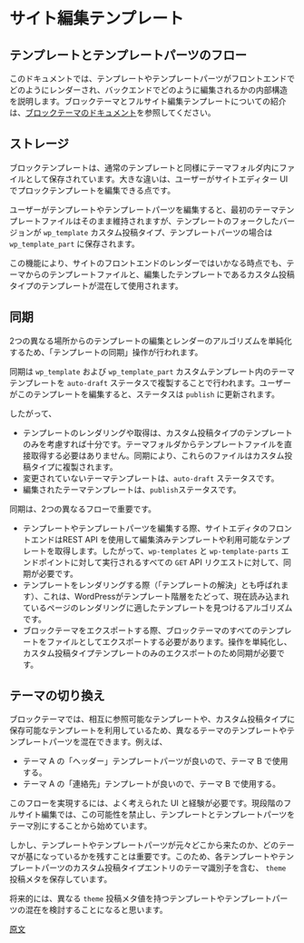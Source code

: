 <!--
# Site Editing Templates
 -->
# サイト編集テンプレート

<!--
## Template and template part flows
 -->
## テンプレートとテンプレートパーツのフロー

<!--
<div class="callout callout-alert">
This documentation is for block templates and template parts, these features are part of the Full Site Editing project releasing in WordPress 5.9.
</div>
 -->
<!--  
> これは、現在実装されている、フルサイト編集プロジェクトの一部のブロックテンプレートとテンプレートパーツテーマに関するドキュメントです。この機能はプラグイン内でまだ「実験中」です。「実験中」とは、初期の実装であり、ユーザー、コントリビューター、テーマ作者からのフィードバックによりイテレーション中に、大規模で後方互換性のない変更の可能性があることを意味します。
 -->
<!--
This document will explain the internals of how templates and templates parts are rendered in the frontend and edited in the backend. For an introduction about block themes and Full site editing templates, refer to the [block theme documentation](/docs/how-to-guides/themes/block-theme-overview.md).
 -->
このドキュメントでは、テンプレートやテンプレートパーツがフロントエンドでどのようにレンダーされ、バックエンドでどのように編集されるかの内部構造を説明します。ブロックテーマとフルサイト編集テンプレートについての紹介は、[ブロックテーマのドキュメント](https://ja.wordpress.org/team/handbook/block-editor/how-to-guides/themes/block-theme-overview/)を参照してください。

<!--
## Storage
 -->
## ストレージ

<!--
Just like the regular templates, the block templates live initially as files in the theme folder but the main difference is that the user can edit these templates in the UI in the Site Editor.
 -->
ブロックテンプレートは、通常のテンプレートと同様にテーマフォルダ内にファイルとして保存されています。大きな違いは、ユーザーがサイトエディター UI でプロックテンプレートを編集できる点です。

<!--
When a user edits a template (or template-part), the initial theme template file is kept as is but a forked version of the template is saved to the `wp_template` custom post type (or `wp_template_part` for template parts).
 -->
ユーザーがテンプレートやテンプレートパーツを編集すると、最初のテーマテンプレートファイルはそのまま維持されますが、テンプレートのフォークしたバージョンが `wp_template` カスタム投稿タイプ、テンプレートパーツの場合は `wp_template_part` に保存されます。

<!--
These capabilities mean that at any point in time, a mix of template files (from the theme) and CPT templates (the edited templates) are used to render the frontend of the site.
 -->
この機能により、サイトのフロントエンドのレンダーではいかなる時点でも、テーマからのテンプレートファイルと、編集したテンプレートであるカスタム投稿タイプのテンプレートが混在して使用されます。

<!--
## Synchronization
 -->
## 同期

<!--
In order to simplify the algorithm used to edit and render the templates from two different places, we performed an operation called "template synchronization".
 -->
2つの異なる場所からのテンプレートの編集とレンダーのアルゴリズムを単純化するため、「テンプレートの同期」操作が行われます。

<!--
The synchronization consists of duplicating the theme templates in the `wp_template` (and `wp_template_part`) custom templates with an `auto-draft` status. When a user edits these templates, the status is updated to `publish`.
 -->
同期は `wp_template` および `wp_template_part` カスタムテンプレート内のテーマテンプレートを `auto-draft` ステータスで複製することで行われます。ユーザーがこのテンプレートを編集すると、ステータスは `publish` に更新されます。

<!--
This means:
 -->
したがって、

<!--
-   The rendering/fetching of templates only need to consider the custom post type templates. It is not necessary to fetch the template files from the theme folder directly. The synchronization will ensure these are duplicated in the CPT.
-   Untouched theme templates have the `auto-draft` status.
-   Edited theme templates have the `publish` status.
 -->
-   テンプレートのレンダリングや取得は、カスタム投稿タイプのテンプレートのみを考慮すれば十分です。テーマフォルダからテンプレートファイルを直接取得する必要はありません。同期により、これらのファイルはカスタム投稿タイプに複製されます。
-   変更されていないテーマテンプレートは、`auto-draft` ステータスです。
-   編集されたテーマテンプレートは、`publish`ステータスです。

<!--
The synchronization is important for two different flows:
 -->
同期は、2つの異なるフローで重要です。

<!--
-   When editing the template and template parts, the site editor frontend fetches the edited and available templates through the REST API. This means that for all `GET` API requests performed to the `wp-templates` and `wp-template-parts` endpoint synchronization is required.
-   When rendering a template (sometimes referred to as "resolving a template"): this is the algorithm that WordPress follows to traverse the template hierarchy and find the right template to render for the current page being loaded.
-   When exporting a block theme, we need to export all its templates back as files. The synchronization is required to simplify the operation and only export the CPT templates.
 -->
-   テンプレートやテンプレートパーツを編集する際、サイトエディタのフロントエンドはREST API を使用して編集済みテンプレートや利用可能なテンプレートを取得します。したがって、`wp-templates` と `wp-template-parts` エンドポイントに対して実行されるすべての `GET` API リクエストに対して、同期が必要です。
-   テンプレートをレンダリングする際（「テンプレートの解決」とも呼ばれます）、これは、WordPressがテンプレート階層をたどって、現在読み込まれているページのレンダリングに適したテンプレートを見つけるアルゴリズムです。
-   ブロックテーマをエクスポートする際、ブロックテーマのすべてのテンプレートをファイルとしてエクスポートする必要があります。操作を単純化し、カスタム投稿タイプテンプレートのみのエクスポートのため同期が必要です。

<!--
## Switching themes
 -->
## テーマの切り換え

<!--
Since block themes make use of templates that can refer to each other and that can be saved to a custom post type, it becomes possible to mix templates and template parts from different themes. For example:
 -->
ブロックテーマでは、相互に参照可能なテンプレートや、カスタム投稿タイプに保存可能なテンプレートを利用しているため、異なるテーマのテンプレートやテンプレートパーツを混在できます。例えば、

<!--
-   A user might like the "header" template part of theme A and would like to use it in theme B.
-   A user might like the "contact" template from theme A and would like to use it in theme B.
 -->
-   テーマ A の「ヘッダー」テンプレートパーツが良いので、テーマ B で使用する。
-   テーマ A の「連絡先」テンプレートが良いので、テーマ B で使用する。

<!--
Enabling these flows will require well thought UIs and experience. For the current phase of Full-site editing, we're starting by forbidding these possibilities and making template and template-parts theme specific.
 -->
このフローを実現するには、よく考えられた UI と経験が必要です。現段階のフルサイト編集では、この可能性を禁止し、テンプレートとテンプレートパーツをテーマ別にすることから始めています。

<!--
That said, it is still important to keep track of where the template and template part come from initially. From which theme, it's based. We do so by saving a `theme` post meta containing the theme identifier for each template and template part CPT entry.
 -->
しかし、テンプレートやテンプレートパーツが元々どこから来たのか、どのテーマが基になっているかを残すことは重要です。このため、各テンプレートやテンプレートパーツのカスタム投稿タイプエントリのテーマ識別子を含む、 `theme` 投稿メタを保存しています。

<!--
In the future, we might consider allowing the user to mix template and template parts with different `theme` post meta values.
 -->
将来的には、異なる `theme` 投稿メタ値を持つテンプレートやテンプレートパーツの混在を検討することになると思います。

[原文](https://github.com/WordPress/gutenberg/blob/trunk/docs/explanations/architecture/full-site-editing-templates.md)
